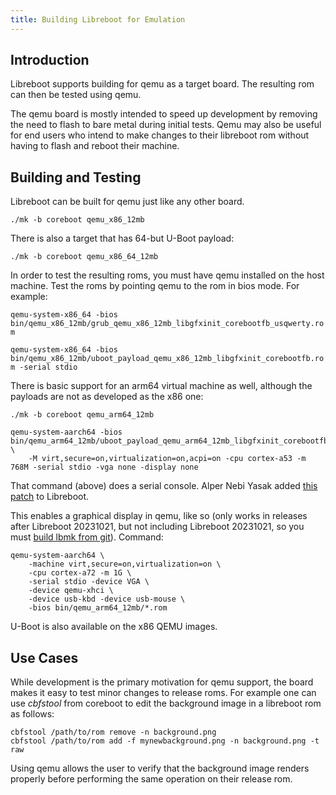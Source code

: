 ```yaml
---
title: Building Libreboot for Emulation
---
```


## Introduction

Libreboot supports building for qemu as a target board.
The resulting rom can then be tested using qemu.

The qemu board is mostly intended to speed up development by removing the need to flash to bare metal during initial tests.
Qemu may also be useful for end users who intend to make changes to their libreboot rom without having to flash and reboot their machine.

## Building and Testing

Libreboot can be built for qemu just like any other board.

	./mk -b coreboot qemu_x86_12mb

There is also a target that has 64-but U-Boot payload:

	./mk -b coreboot qemu_x86_64_12mb

In order to test the resulting roms, you must have qemu installed on the host machine.
Test the roms by pointing qemu to the rom in bios mode.
For example:

`qemu-system-x86_64 -bios bin/qemu_x86_12mb/grub_qemu_x86_12mb_libgfxinit_corebootfb_usqwerty.rom`

`qemu-system-x86_64 -bios bin/qemu_x86_12mb/uboot_payload_qemu_x86_12mb_libgfxinit_corebootfb.rom -serial stdio`

There is basic support for an arm64 virtual machine as well, although the payloads are not as developed as the x86 one:

	./mk -b coreboot qemu_arm64_12mb

```
qemu-system-aarch64 -bios bin/qemu_arm64_12mb/uboot_payload_qemu_arm64_12mb_libgfxinit_corebootfb.rom \
	-M virt,secure=on,virtualization=on,acpi=on -cpu cortex-a53 -m 768M -serial stdio -vga none -display none
```

That command (above) does a serial console. Alper Nebi Yasak added [this
patch](https://browse.libreboot.org/lbmk.git/commit/?id=444f2899e69e9b84fd5428625aa04b00c1341804)
to Libreboot.

This enables a graphical display in qemu, like so (only works in releases
after Libreboot 20231021, but not including Libreboot 20231021, so you
must [build lbmk from git](../build/)). Command:

```
qemu-system-aarch64 \
    -machine virt,secure=on,virtualization=on \
    -cpu cortex-a72 -m 1G \
    -serial stdio -device VGA \
    -device qemu-xhci \
    -device usb-kbd -device usb-mouse \
    -bios bin/qemu_arm64_12mb/*.rom
```

U-Boot is also available on the x86 QEMU images.

## Use Cases

While development is the primary motivation for qemu support, the board makes it easy to test minor changes to release roms.
For example one can use *cbfstool* from coreboot to edit the background image in a libreboot rom as follows:

```
cbfstool /path/to/rom remove -n background.png
cbfstool /path/to/rom add -f mynewbackground.png -n background.png -t raw
```

Using qemu allows the user to verify that the background image renders properly before performing the same operation on their release rom.

